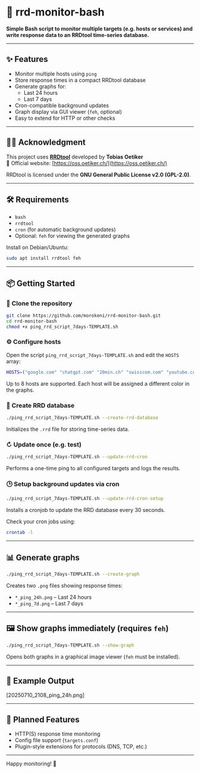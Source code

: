 # 📡 rrd-monitor-bash

**Simple Bash script to monitor multiple targets (e.g. hosts or services) and write response data to an RRDtool time-series database.**

&#x20;

---

## ✨ Features

- Monitor multiple hosts using `ping`
- Store response times in a compact RRDtool database
- Generate graphs for:
  - Last 24 hours
  - Last 7 days
- Cron-compatible background updates
- Graph display via GUI viewer (`feh`, optional)
- Easy to extend for HTTP or other checks

---

## 👨‍🔬 Acknowledgment

This project uses [**RRDtool**](https://oss.oetiker.ch/rrdtool/) developed by **Tobias Oetiker**\
🔗 Official website: [https://oss.oetiker.ch/](https://oss.oetiker.ch/)

RRDtool is licensed under the **GNU General Public License v2.0 (GPL-2.0)**.

---

## 🛠️ Requirements

- `bash`
- `rrdtool`
- `cron` (for automatic background updates)
- Optional: `feh` for viewing the generated graphs

Install on Debian/Ubuntu:

```bash
sudo apt install rrdtool feh
```

---

## 📦 Getting Started

### 📁 Clone the repository

```bash
git clone https://github.com/morokeni/rrd-monitor-bash.git
cd rrd-monitor-bash
chmod +x ping_rrd_script_7days-TEMPLATE.sh
```

### ⚙️ Configure hosts

Open the script `ping_rrd_script_7days-TEMPLATE.sh` and edit the `HOSTS` array:

```bash
HOSTS=("google.com" "chatgpt.com" "20min.ch" "swisscom.com" "youtube.com")

```

Up to 8 hosts are supported. Each host will be assigned a different color in the graphs.

### 📂 Create RRD database

```bash
./ping_rrd_script_7days-TEMPLATE.sh --create-rrd-database
```

Initializes the `.rrd` file for storing time-series data.

### ↻ Update once (e.g. test)

```bash
./ping_rrd_script_7days-TEMPLATE.sh --update-rrd-cron
```

Performs a one-time ping to all configured targets and logs the results.

### 🕒 Setup background updates via cron

```bash
./ping_rrd_script_7days-TEMPLATE.sh --update-rrd-cron-setup
```

Installs a cronjob to update the RRD database every 30 seconds.

Check your cron jobs using:

```bash
crontab -l
```

---

## 📊 Generate graphs

```bash
./ping_rrd_script_7days-TEMPLATE.sh --create-graph
```

Creates two `.png` files showing response times:

- `*_ping_24h.png` – Last 24 hours
- `*_ping_7d.png` – Last 7 days

---

## 🖼️ Show graphs immediately (requires `feh`)

```bash
./ping_rrd_script_7days-TEMPLATE.sh --show-graph
```

Opens both graphs in a graphical image viewer (`feh` must be installed).

---
 
## 🧪 Example Output

 [20250710_2108_ping_24h.png]


---

## 🔮 Planned Features

- HTTP(S) response time monitoring
- Config file support (`targets.conf`)
- Plugin-style extensions for protocols (DNS, TCP, etc.)

---

Happy monitoring! 🌟
